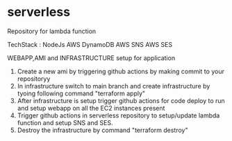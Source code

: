 # serverless
Repository for lambda function

TechStack :
NodeJs
AWS DynamoDB
AWS SNS
AWS SES

WEBAPP,AMI and INFRASTRUCTURE setup for application

1. Create a new ami by triggering github actions by making commit to your repositoryy
2. In infrastructure switch to main branch and create infrastructure by tyoing following command "terraform apply"
3. After infrastructure is setup trigger github actions for code deploy to run and setup webapp on all the EC2 instances present
4. Trigger github actions in serverless repository to setup/update lambda function and setup SNS and SES.
5. Destroy the infrastructure by command "terraform destroy"

